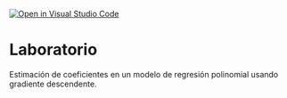 [![Open in Visual Studio Code](https://classroom.github.com/assets/open-in-vscode-c66648af7eb3fe8bc4f294546bfd86ef473780cde1dea487d3c4ff354943c9ae.svg)](https://classroom.github.com/online_ide?assignment_repo_id=7704991&assignment_repo_type=AssignmentRepo)
# Laboratorio

Estimación de coeficientes en un modelo de regresión polinomial usando gradiente descendente.
